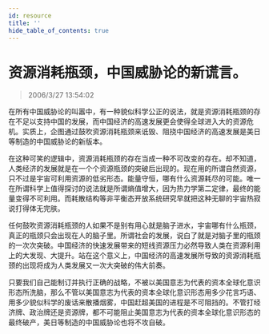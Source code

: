 ```yaml
---
id: resource
title: ''
hide_table_of_contents: true
---
```


# 资源消耗瓶颈，中国威胁论的新谎言。

> 2006/3/27 13:54:02

在所有中国威胁论的叫嚣中，有一种貌似科学公正的说法，就是资源消耗瓶颈的存在不足以支持中国的发展，而中国经济的高速发展更会使得全球进入大的资源危机。实质上，企图通过鼓吹资源消耗瓶颈来诋毁、阻挠中国经济的高速发展是美日等制造的中国威胁论的新版本。

在这种可笑的逻辑中，资源消耗瓶颈的存在当成一种不可改变的存在。却不知道，人类经济的发展就是在一个个资源瓶颈的突破后出现的。现在用的所谓自然资源，只不过是宇宙可利用资源的低劣形态。能量守恒，哪有什么资源耗尽的可能。唯一在所谓科学上值得探讨的说法就是所谓熵值增大，因为热力学第二定律，最终的能量变得不可利用。而耗散结构等非平衡态开放系统研究早就把这种无聊的宇宙热寂说打得体无完肤。

任何鼓吹资源消耗瓶颈的人如果不是别有用心就是脑子进水，宇宙哪有什么瓶颈，真正的瓶颈只会出现在人的脑子里。所谓社会的发展，说白了就是对脑子里的瓶颈的一次次突破。中国经济的快速发展带来的短线资源压力必然导致人类在资源利用上的大发现、大提升。站在这个意义上，中国经济的高速发展所导致的资源消耗瓶颈的出现将成为人类发展又一次大突破的伟大前奏。

只要我们自己能制订并执行正确的战略，不被以美国意志为代表的资本全球化意识形态所洗脑，那么不管以美国意志为代表的资本全球化意识形态用多少花言巧语、用多少貌似科学的废话来散播烟雾，中国赶超美国的进程是不可阻挡的。不管打经济牌、政治牌还是资源牌，都不可能阻止美国意志为代表的资本全球化意识形态的最终破产，美日等制造的中国威胁论也将不攻自破。